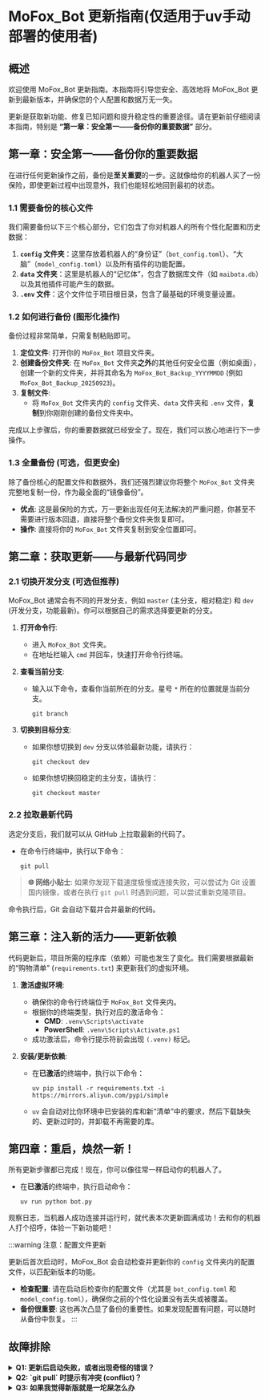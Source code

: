# MoFox_Bot 更新指南(仅适用于uv手动部署的使用者)

## 概述

欢迎使用 MoFox_Bot 更新指南。本指南将引导您安全、高效地将 MoFox_Bot 更新到最新版本，并确保您的个人配置和数据万无一失。

更新是获取新功能、修复已知问题和提升稳定性的重要途径。请在更新前仔细阅读本指南，特别是 **“第一章：安全第一——备份你的重要数据”** 部分。

## 第一章：安全第一——备份你的重要数据

在进行任何更新操作之前，备份是**至关重要**的一步。这就像给你的机器人买了一份保险，即使更新过程中出现意外，我们也能轻松地回到最初的状态。

### 1.1 需要备份的核心文件

我们需要备份以下三个核心部分，它们包含了你对机器人的所有个性化配置和历史数据：

1.  **`config` 文件夹**：这里存放着机器人的“身份证”（`bot_config.toml`）、“大脑”（`model_config.toml`）以及所有插件的功能配置。
2.  **`data` 文件夹**：这里是机器人的“记忆体”，包含了数据库文件（如 `maibota.db`）以及其他插件可能产生的数据。
3.  **`.env` 文件**：这个文件位于项目根目录，包含了最基础的环境变量设置。

### 1.2 如何进行备份 (图形化操作)

备份过程非常简单，只需复制粘贴即可。

1.  **定位文件**: 打开你的 `MoFox_Bot` 项目文件夹。
2.  **创建备份文件夹**: 在 `MoFox_Bot` 文件夹**之外**的其他任何安全位置（例如桌面），创建一个新的文件夹，并将其命名为 `MoFox_Bot_Backup_YYYYMMDD` (例如 `MoFox_Bot_Backup_20250923`)。
3.  **复制文件**:
    *   将 `MoFox_Bot` 文件夹内的 `config` 文件夹、`data` 文件夹和 `.env` 文件，**复制**到你刚刚创建的备份文件夹中。

完成以上步骤后，你的重要数据就已经安全了。现在，我们可以放心地进行下一步操作。

### 1.3 全量备份 (可选，但更安全)

除了备份核心的配置文件和数据外，我们还强烈建议你将整个 `MoFox_Bot` 文件夹完整地复制一份，作为最全面的“镜像备份”。

*   **优点**: 这是最保险的方式，万一更新出现任何无法解决的严重问题，你甚至不需要进行版本回退，直接将整个备份文件夹恢复即可。
*   **操作**: 直接将你的 `MoFox_Bot` 文件夹复制到安全位置即可。

## 第二章：获取更新——与最新代码同步

### 2.1 切换开发分支 (可选但推荐)

MoFox_Bot 通常会有不同的开发分支，例如 `master` (主分支，相对稳定) 和 `dev` (开发分支，功能最新)。你可以根据自己的需求选择要更新的分支。

1.  **打开命令行**:
    *   进入 `MoFox_Bot` 文件夹。
    *   在地址栏输入 `cmd` 并回车，快速打开命令行终端。

2.  **查看当前分支**:
    *   输入以下命令，查看你当前所在的分支。星号 `*` 所在的位置就是当前分支。
        ```shell
        git branch
        ```

3.  **切换到目标分支**:
    *   如果你想切换到 `dev` 分支以体验最新功能，请执行：
        ```shell
        git checkout dev
        ```
    *   如果你想切换回稳定的主分支，请执行：
        ```shell
        git checkout master
        ```

### 2.2 拉取最新代码

选定分支后，我们就可以从 GitHub 上拉取最新的代码了。

*   在命令行终端中，执行以下命令：
    ```shell
    git pull
    ```

> **🌐 网络小贴士**:
> 如果你发现下载速度极慢或连接失败，可以尝试为 Git 设置国内镜像，或者在执行 `git pull` 时遇到问题，可以尝试重新克隆项目。

命令执行后，Git 会自动下载并合并最新的代码。

## 第三章：注入新的活力——更新依赖

代码更新后，项目所需的程序库（依赖）可能也发生了变化。我们需要根据最新的“购物清单” (`requirements.txt`) 来更新我们的虚拟环境。

1.  **激活虚拟环境**:
    *   确保你的命令行终端位于 `MoFox_Bot` 文件夹内。
    *   根据你的终端类型，执行对应的激活命令：
        *   **CMD**: `.venv\Scripts\activate`
        *   **PowerShell**: `.venv\Scripts\Activate.ps1`
    *   成功激活后，命令行提示符前会出现 `(.venv)` 标记。

2.  **安装/更新依赖**:
    *   在**已激活**的终端中，执行以下命令：
        ```shell
        uv pip install -r requirements.txt -i https://mirrors.aliyun.com/pypi/simple
        ```
    *   `uv` 会自动对比你环境中已安装的库和新“清单”中的要求，然后下载缺失的、更新过时的，并卸载不再需要的库。

## 第四章：重启，焕然一新！

所有更新步骤都已完成！现在，你可以像往常一样启动你的机器人了。

*   在**已激活**的终端中，执行启动命令：
    ```shell
    uv run python bot.py
    ```

观察日志，当机器人成功连接并运行时，就代表本次更新圆满成功！去和你的机器人打个招呼，体验一下新功能吧！

:::warning 
注意：配置文件更新

更新后首次启动时，MoFox_Bot 会自动检查并更新你的 `config` 文件夹内的配置文件，以匹配新版本的功能。

*   **检查配置**: 请在启动后检查你的配置文件（尤其是 `bot_config.toml` 和 `model_config.toml`），确保你之前的个性化设置没有丢失或被覆盖。
*   **备份很重要**: 这也再次凸显了备份的重要性。如果发现配置有问题，可以随时从备份中恢复。
:::

## 故障排除

<details>
<summary><b>Q1: 更新后启动失败，或者出现奇怪的错误？</b></summary>

这通常是更新过程中出现了未预料到的问题。但别担心，我们有万能的群友们！
1. 你可以带着启动失败时的错误日志，前往项目的 GitHub Issues 或社区寻求帮助。
2. 如果你在社区中找不到解决方案，可以考虑恢复到之前的备份(如果你之前备份了整个主程序的话)

</details>

<details>
<summary><b>Q2: `git pull` 时提示有冲突 (conflict)？</b></summary>

这通常意味着你不小心修改了项目本身的某些文件。对于大多数用户来说，最简单的解决方法是：

1.  **放弃本地修改**:
    *   执行以下命令，放弃你本地的修改，并强制与服务器同步：
        ```shell
        git reset --hard origin/master  # 如果你在 master 分支
        # 或者
        git reset --hard origin/dev     # 如果你在 dev 分支
        ```
    > **⚠️ 警告**: 这个命令会**丢弃**你对项目代码的所有本地修改。在执行前，请确保你没有重要的自定义代码。通常情况下，用户的个性化内容都保存在我们已经备份的 `config` 等文件夹中，所以这个操作是安全的。
2.  **重新拉取**:
    *   放弃修改后，再重新执行 `git pull` 命令。

</details>

<details>
<summary><b>Q3: 如果我觉得新版就是一坨屎怎么办</b></summary>

最简单的解决方法是回退到上一个正常的版本。

你可以通过以下 Git 命令来完成版本回退：

1.  **查找历史版本号**

    首先，使用以下命令查看最近的提交记录：

    ```bash
    git log
    ```

    你会看到类似下面的输出，每一条记录都有一个唯一的“版本号”（commit hash）。

    ```
    commit a1b2c3d4e5f6g7h8i9j0k1l2m3n4o5p6q7r8s9t0 (HEAD -> main, origin/main)
    Author: Momo &lt;momo@example.com&gt;
    Date:   Tue Sep 23 15:00:00 2025 +0800

        feat: Add new feature

    commit b2c3d4e5f6g7h8i9j0k1l2m3n4o5p6q7r8s9t0a1
    Author: Momo &lt;momo@example.com&gt;
    Date:   Mon Sep 22 14:00:00 2025 +0800

        fix: Fix a bug
    ```

2.  **回退到指定版本**

    选择一个你想要回退到的版本的 commit hash (例如 `b2c3d4e5...`)，然后执行以下命令。

    **警告：这个操作会丢弃你本地的所有未提交的修改，请谨慎操作！**

    ```bash
    git reset --hard 你要回退到的版本号
    ```
    例如:
    ```bash
    git reset --hard b2c3d4e5f6g7h8i9j0k1l2m3n4o5p6q7r8s9t0a1
    ```

3.  **重新安装依赖**

    版本回退后，依赖库可能也需要调整回旧版本。

    ```bash
    uv pip install -r requirements.txt
    ```

完成以上步骤后，你的 Mofox 就成功回退到指定版本了。
</details>
